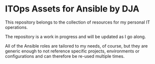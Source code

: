 # ITOps Assets for Ansible by DJA

This repository belongs to the collection of resources for my personal IT operations.

The repository is a work in progress and will be updated as I go along.

All of the Ansible roles are tailored to my needs, of course, but they are generic enough to not reference specific projects, environments or configurations and can therefore be re-used multiple times.
